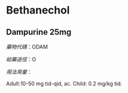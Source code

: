 # Bethanechol

## Dampurine 25mg

*藥物代碼*：ODAM

*給藥途徑*：O

*用法用量*：

Adult:10-50 mg tid-qid, ac. Child: 0.2 mg/kg tid.

